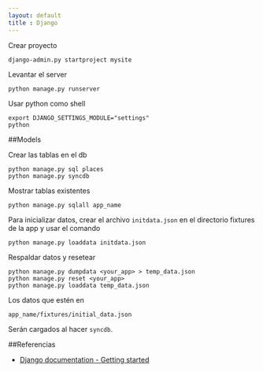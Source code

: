```yaml
---
layout: default
title : Django
---
```

Crear proyecto

    django-admin.py startproject mysite

Levantar el server

    python manage.py runserver

Usar python como shell

    export DJANGO_SETTINGS_MODULE="settings"
    python

##Models

Crear las tablas en el db

    python manage.py sql places
    python manage.py syncdb

Mostrar tablas existentes

    python manage.py sqlall app_name

Para inicializar datos, crear el archivo `initdata.json` en el directorio fixtures de la app y usar el comando

    python manage.py loaddata initdata.json

Respaldar datos y resetear

    python manage.py dumpdata <your_app> > temp_data.json
    python manage.py reset <your_app>
    python manage.py loaddata temp_data.json

Los datos que estén en

    app_name/fixtures/initial_data.json

Serán cargados al hacer `syncdb`.

##Referencias

* [Django documentation - Getting started](https://docs.djangoproject.com/en/dev/intro/)
